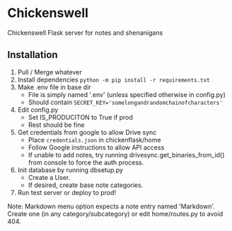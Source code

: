 Chickenswell
=========

Chickenswell Flask server for notes and shenanigans

Installation
-----

1. Pull / Merge whatever
2. Install dependencies `python -m pip install -r requirements.txt`
3. Make .env file in base dir
     * File is simply named '.env' (unless specified otherwise in config.py)
     * Should contain `SECRET_KEY='somelongandrandomchainofcharacters'`
4. Edit config.py
     * Set IS_PRODUCITON to True if prod
     * Rest should be fine
5. Get credentials from google to allow Drive sync
     * Place `credentials.json` in chickenflask/home
     * Follow Google instructions to allow API access
     * If unable to add notes, try running drivesync.get_binaries_from_id() from console to force the auth process.
6. Init database by running dbsetup.py
     * Create a User.
     * If desired, create base note categories.
7. Run test server or deploy to prod!

Note: Markdown menu option expects a note entry named 'Markdown'. Create one (in any category/subcategory) or edit home/routes.py to avoid 404.
